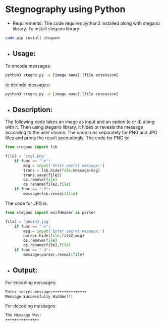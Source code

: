 # Stegnography using Python

* Requirements:
The code requires python3 installed along with stegano library.
To install stegano library:
 ```bash
 sudo pip install stegano
 ```
 
* ## Usage:
To encode messages:
```bash
python3 stegno.py -e [image name].[file extension]
```
to decode messages:
```bash
python3 stegno.py -d [image name].[file extension]
```

* ## Description:
The following code takes an image as input and an option (e or d) along with it.
Then using stegano library, it hides or reveals the message according to the user choice.
The code runs separately for PNG and JPG files and prints the result accoudingly.
The code for PNG is:

```python
from stegano import lsb

file2 = 'img1.png'
	if func == "-e":
		msg = input('Enter secret message:')
		trans = lsb.hide(file,message=msg)
		trans.save(file2)
		os.remove(file)
		os.rename(file2,file)
	if func == "-d":
		message=lsb.reveal(file)
```
The code for JPG is:

```python
from stegano import exifHeader as parser

file2 = 'photo2.jpg'
	if func == "-e":
		msg = input('Enter secret message:')
		parser.hide(file,file2,msg)
		os.remove(file)
		os.rename(file2,file)
	if func == "-d":
		message=parser.reveal(file)
```
* ## Output:
For encoding messages:
```bash
Enter secret-message:+++++++++++++++
Message Successfully Hidden!!!
```
For decoding messages:
```bash
The Message Was:
+++++++++++++++
```
